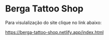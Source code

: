 # Berga Tattoo Shop

Para visulalização do site clique no link abaixo:

https://berga-tattoo-shop.netlify.app/index.html
